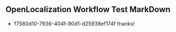 ## OpenLocalization Workflow Test MarkDown
* f7580d10-7936-404f-90d1-d25938ef174f thanks!

<!--HONumber=Oct16_HO4-->



